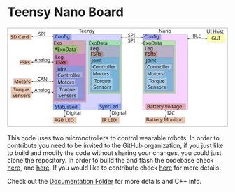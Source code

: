 # Teensy Nano Board

![Diagram](/Documentation/Figures/CodeDiagram.svg)

This code uses two micronctrollers to control wearable robots. In order to contribute
you need to be invited to the GitHub organization, if you just like to build and modify
the code without sharing your changes, you could just clone the repository. In order to
build the and flash the codebase check [here](Documentation/BUILD_AND_FLASH.md), and [here](https://github.com/naubiomech/TeensyNanoExoCode/blob/main/Documentation/README.md#how-to-deploy). If you would like to
contribute check [here](CONTRIBUTING.md) for more details. 
 
Check out the [Documentation Folder](/Documentation) for more details and C++ info.
